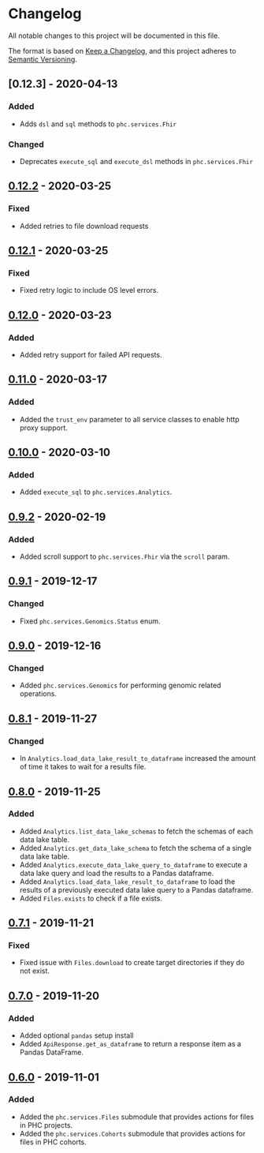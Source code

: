 # Changelog

All notable changes to this project will be documented in this file.

The format is based on [Keep a Changelog](https://keepachangelog.com/en/1.0.0/),
and this project adheres to [Semantic Versioning](https://semver.org/spec/v2.0.0.html).

## [0.12.3]  - 2020-04-13

### Added

- Adds `dsl` and `sql` methods to `phc.services.Fhir`

### Changed

- Deprecates `execute_sql` and `execute_dsl` methods in `phc.services.Fhir`

## [0.12.2]  - 2020-03-25

### Fixed

- Added retries to file download requests

## [0.12.1]  - 2020-03-25

### Fixed

- Fixed retry logic to include OS level errors.

## [0.12.0]  - 2020-03-23

### Added

- Added retry support for failed API requests.

## [0.11.0]  - 2020-03-17

### Added

- Added the `trust_env` parameter to all service classes to enable http proxy support.

## [0.10.0]  - 2020-03-10

### Added

- Added `execute_sql` to `phc.services.Analytics`.

## [0.9.2]  - 2020-02-19

### Added

- Added scroll support to `phc.services.Fhir` via the `scroll` param.

## [0.9.1]  - 2019-12-17

### Changed

- Fixed `phc.services.Genomics.Status` enum.

## [0.9.0]  - 2019-12-16

### Changed

- Added `phc.services.Genomics` for performing genomic related operations.

## [0.8.1]  - 2019-11-27

### Changed

- In `Analytics.load_data_lake_result_to_dataframe` increased the amount of time it takes to wait for a results file.

## [0.8.0]  - 2019-11-25

### Added

- Added `Analytics.list_data_lake_schemas` to fetch the schemas of each data lake table.
- Added `Analytics.get_data_lake_schema` to fetch the schema of a single data lake table.
- Added `Analytics.execute_data_lake_query_to_dataframe` to execute a data lake query and load the results to a Pandas dataframe.
- Added `Analytics.load_data_lake_result_to_dataframe` to load the results of a previously executed data lake query to a Pandas dataframe.
- Added `Files.exists` to check if a file exists.

## [0.7.1]  - 2019-11-21

### Fixed

- Fixed issue with `Files.download` to create target directories if they do not exist.

## [0.7.0]  - 2019-11-20

### Added

- Added optional `pandas` setup install
- Added `ApiResponse.get_as_dataframe` to return a response item as a Pandas DataFrame.

## [0.6.0]  - 2019-11-01

### Added

- Added the `phc.services.Files` submodule that provides actions for files in PHC projects.
- Added the `phc.services.Cohorts` submodule that provides actions for files in PHC cohorts.

[0.12.2]: https://github.com/lifeomic/phc-sdk-py/compare/v0.12.1...v0.12.2
[0.12.1]: https://github.com/lifeomic/phc-sdk-py/compare/v0.12.0...v0.12.1
[0.12.0]: https://github.com/lifeomic/phc-sdk-py/compare/v0.11.0...v0.12.0
[0.11.0]: https://github.com/lifeomic/phc-sdk-py/compare/v0.10.0...v0.11.0
[0.10.0]: https://github.com/lifeomic/phc-sdk-py/compare/v0.9.2...v0.10.0
[0.9.2]: https://github.com/lifeomic/phc-sdk-py/compare/v0.9.1...v0.9.2
[0.9.1]: https://github.com/lifeomic/phc-sdk-py/compare/v0.9.0...v0.9.1
[0.9.0]: https://github.com/lifeomic/phc-sdk-py/compare/v0.8.1...v0.9.0
[0.8.1]: https://github.com/lifeomic/phc-sdk-py/compare/v0.8.0...v0.8.1
[0.8.0]: https://github.com/lifeomic/phc-sdk-py/compare/v0.7.1...v0.8.0
[0.7.1]: https://github.com/lifeomic/phc-sdk-py/compare/v0.7.0...v0.7.1
[0.7.0]: https://github.com/lifeomic/phc-sdk-py/compare/v0.6.0...v0.7.0
[0.6.0]: https://github.com/lifeomic/phc-sdk-py/compare/v0.5.0...v0.6.0
